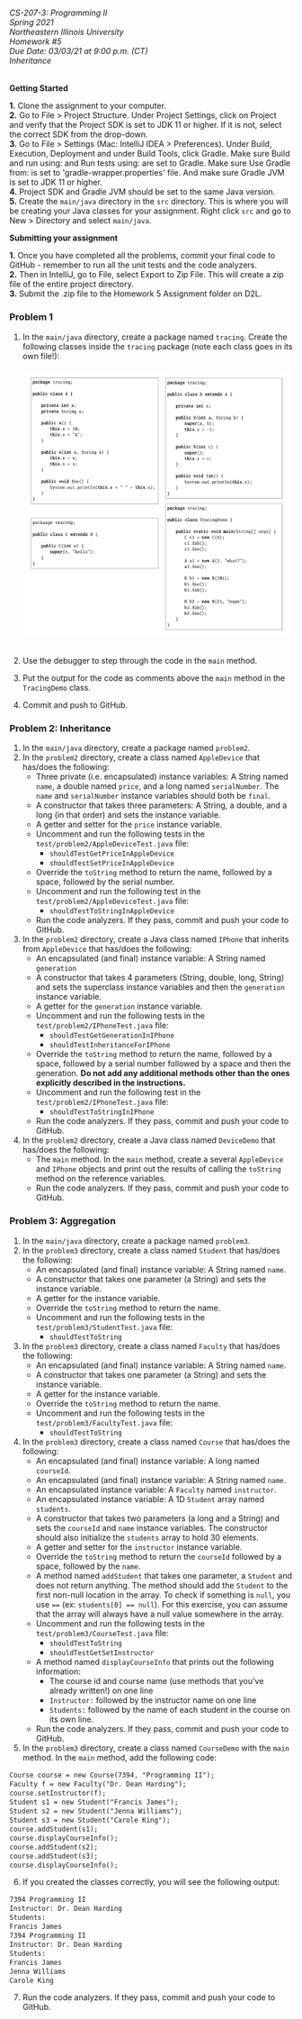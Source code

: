 ###### CS-207-3: Programming II <br> Spring 2021 <br> Northeastern Illinois University <br> Homework #5 <br> Due Date: 03/03/21 at 9:00 p.m. (CT) <br> Inheritance

**Getting Started**

**1.** Clone the assignment to your computer.<br>
**2.** Go to File > Project Structure. Under Project Settings, click on Project and verify that the Project SDK is set
to JDK 11 or higher.  If it is not, select the correct SDK from the drop-down.<br>
**3.** Go to File > Settings (Mac: IntelliJ IDEA > Preferences). Under Build, Execution, Deployment and under Build
Tools, click Gradle. Make sure Build and run using: and Run tests using: are set to Gradle. Make sure Use Gradle from:
is set to 'gradle-wrapper.properties' file. And make sure Gradle JVM is set to JDK 11 or higher.<br>
**4.** Project SDK and Gradle JVM should be set to the same Java version.<br>
**5.** Create the `main/java` directory in the `src` directory. This is where you will be creating your Java classes for
your assignment. Right click `src` and go to New > Directory and select `main/java`.<br>

**Submitting your assignment**

**1.** Once you have completed all the problems, commit your final code to GitHub - remember to run all
  the unit tests and the code analyzers. <br>
**2.** Then in IntelliJ, go to File, select Export to Zip File. This will create a zip file of the entire project directory.<br>
**3.** Submit the .zip file to the Homework 5 Assignment folder on D2L.<br>

### Problem 1

1. In the `main/java` directory, create a package named `tracing`. Create the following classes inside the 
`tracing` package (note each class goes in its own file!): <br>
   <br>
   ![Tracing image](images/Tracing.png)
   <br><br>

2. Use the debugger to step through the code in the `main` method.
3. Put the output for the code as comments above the `main` method in the `TracingDemo` class. 
4. Commit and push to GitHub.

### Problem 2: Inheritance

1. In the `main/java` directory, create a package named `problem2`. 
2. In the `problem2` directory, create a class named `AppleDevice` that has/does the following:
   - Three private (i.e. encapsulated) instance variables: A String named `name`, a double named
     `price`, and a long named `serialNumber`. The `name` and `serialNumber` instance variables
     should both be `final`.
   - A constructor that takes three parameters: A String, a double, and a long (in that order) 
     and sets the instance variable.
   - A getter and setter for the `price` instance variable.
   - Uncomment and run the following tests in the `test/problem2/AppleDeviceTest.java` file:
      - `shouldTestGetPriceInAppleDevice`
      - `shouldTestSetPriceInAppleDevice`
   - Override the `toString` method to return the name, followed by a space, followed by the serial number.
   - Uncomment and run the following test in the `test/problem2/AppleDeviceTest.java` file:
      - `shouldTestToStringInAppleDevice`
   - Run the code analyzers. If they pass, commit and push your code to GitHub.
2. In the `problem2` directory, create a Java class named `IPhone` that inherits from `AppleDevice` 
   that has/does the following:
   - An encapsulated (and final) instance variable: A String named `generation`
   - A constructor that takes 4 parameters (String, double, long, String) and sets the superclass instance 
     variables and then the `generation` instance variable.
   - A getter for the `generation` instance variable.
   - Uncomment and run the following tests in the `test/problem2/IPhoneTest.java` file:
     - `shouldTestGetGenerationInIPhone`
     - `shouldTestInheritanceForIPhone`
   - Override the `toString` method to return the name, followed by a space, followed by a serial number 
     followed by a space and then the generation. **Do not add any additional methods other than the ones
     explicitly described in the instructions.**
   - Uncomment and run the following test in the `test/problem2/IPhoneTest.java` file:
     - `shouldTestToStringInIPhone`
   - Run the code analyzers. If they pass, commit and push your code to GitHub.
3. In the `problem2` directory, create a Java class named `DeviceDemo` that has/does the following:
   - The `main` method. In the `main` method, create a several `AppleDevice` and `IPhone` objects and
     print out the results of calling the `toString` method on the reference variables.
   - Run the code analyzers. If they pass, commit and push your code to GitHub.

### Problem 3: Aggregation

1. In the `main/java` directory, create a package named `problem3`. 
2. In the `problem3` directory, create a class named `Student` that has/does the following:
    - An encapsulated (and final) instance variable: A String named `name`.
    - A constructor that takes one parameter (a String) and sets the instance variable.
    - A getter for the instance variable.
    - Override the `toString` method to return the name. 
    - Uncomment and run the following tests in the `test/problem3/StudentTest.java` file:
        - `shouldTestToString`
3. In the `problem3` directory, create a class named `Faculty` that has/does the following:
    - An encapsulated (and final) instance variable: A String named `name`.
    - A constructor that takes one parameter (a String) and sets the instance variable.
    - A getter for the instance variable.
    - Override the `toString` method to return the name.
    - Uncomment and run the following tests in the `test/problem3/FacultyTest.java` file:
        - `shouldTestToString`
4. In the `problem3` directory, create a class named `Course` that has/does the following:
    - An encapsulated (and final) instance variable: A long named `courseId`.
    - An encapsulated (and final) instance variable: A String named `name`.
    - An encapsulated instance variable: A `Faculty` named `instructor`.
    - An encapsulated instance variable: A 1D `Student` array named `students`.
    - A constructor that takes two parameters (a long and a String) and sets the `courseId` 
      and `name` instance variables. The constructor should also initialize the `students` array
      to hold 30 elements.
    - A getter and setter for the `instructor` instance variable.
    - Override the `toString` method to return the `courseId` followed by a space, followed by the `name`.
    - A method named `addStudent` that takes one parameter, a `Student` and does not return anything. The 
      method should add the `Student` to the first non-null location in the array. To check if something
      is `null`, you use `==` (ex: `students[0] == null`). For this exercise, you can assume that the
      array will always have a null value somewhere in the array.
    - Uncomment and run the following tests in the `test/problem3/CourseTest.java` file:
        - `shouldTestToString`
        - `shouldTestGetSetInstructor`
    - A method named `displayCourseInfo` that prints out the following information:
        - The course id and course name (use methods that you've already written!) on one line
        - `Instructor:` followed by the instructor name on one line
        - `Students:` followed by the name of each student in the course on its own line.
    - Run the code analyzers. If they pass, commit and push your code to GitHub.
5. In the `problem3` directory, create a class named `CourseDemo` with the `main` method. In the `main`
method, add the following code:
```
Course course = new Course(7394, "Programming II");
Faculty f = new Faculty("Dr. Dean Harding");
course.setInstructor(f);
Student s1 = new Student("Francis James");
Student s2 = new Student("Jenna Williams");
Student s3 = new Student("Carole King");
course.addStudent(s1);
course.displayCourseInfo();
course.addStudent(s2);
course.addStudent(s3);
course.displayCourseInfo();
```
6. If you created the classes correctly, you will see the following output:
```
7394 Programming II
Instructor: Dr. Dean Harding
Students:
Francis James
7394 Programming II
Instructor: Dr. Dean Harding
Students:
Francis James
Jenna Williams
Carole King
```
7. Run the code analyzers. If they pass, commit and push your code to GitHub.
